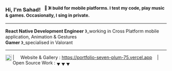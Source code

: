 ### Hi, I'm Sahad! &nbsp;&nbsp;<sup>👾 &#12299;I build for mobile platforms. I test my code, play music & games. Occasionally, I sing in private.</sup>

----


**React Native Development Engineer** &#12299;_working in Cross Platform mobile application, Animation & Gestures
<br/>
**Gamer** &#12299;_specialised in Valorant 

----

<a href="https://www.linkedin.com/in/sahad0/" target="_blank" rel="noopener noreferrer">
  <img align="left" alt="Sahad LinkedIn" width="20px" src="https://simpleicons.now.sh/linkedin/495f7e" />
</a>

| &nbsp;&nbsp;&nbsp; Website & Gallery : https://portfolio-seven-plum-75.vercel.app &nbsp;&nbsp;&nbsp;|&nbsp;&nbsp;&nbsp; Open Source Work : <sub>&#9660; &#9660; &#9660;</sub>


